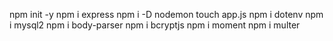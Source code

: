 npm init -y
npm i express 
npm i -D nodemon
touch app.js
npm i dotenv
npm i mysql2
npm i body-parser
npm i bcryptjs
npm i moment
npm i multer

